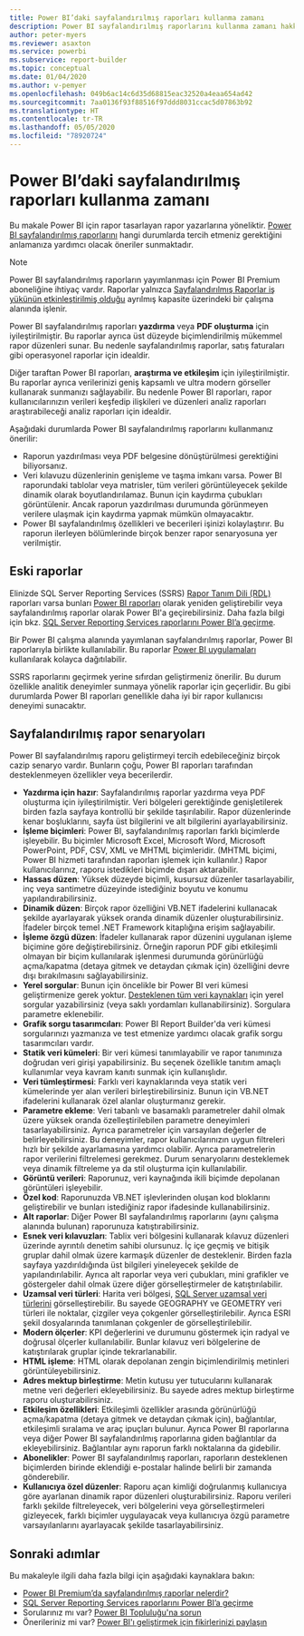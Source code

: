 ```yaml
---
title: Power BI’daki sayfalandırılmış raporları kullanma zamanı
description: Power BI sayfalandırılmış raporlarını kullanma zamanı hakkında kılavuz.
author: peter-myers
ms.reviewer: asaxton
ms.service: powerbi
ms.subservice: report-builder
ms.topic: conceptual
ms.date: 01/04/2020
ms.author: v-pemyer
ms.openlocfilehash: 049b6ac14c6d35d68815eac32520a4eaa654ad42
ms.sourcegitcommit: 7aa0136f93f88516f97ddd8031ccac5d07863b92
ms.translationtype: HT
ms.contentlocale: tr-TR
ms.lasthandoff: 05/05/2020
ms.locfileid: "78920724"
---
```

# <a name="when-to-use-paginated-reports-in-power-bi"></a>Power BI’daki sayfalandırılmış raporları kullanma zamanı

Bu makale Power BI için rapor tasarlayan rapor yazarlarına yöneliktir. [Power BI sayfalandırılmış raporlarını](../paginated-reports/paginated-reports-report-builder-power-bi.md) hangi durumlarda tercih etmeniz gerektiğini anlamanıza yardımcı olacak öneriler sunmaktadır.

> [!NOTE]
> Power BI sayfalandırılmış raporların yayımlanması için Power BI Premium aboneliğine ihtiyaç vardır. Raporlar yalnızca [Sayfalandırılmış Raporlar iş yükünün etkinleştirilmiş olduğu](../service-admin-premium-workloads.md#paginated-reports) ayrılmış kapasite üzerindeki bir çalışma alanında işlenir.

Power BI sayfalandırılmış raporları **yazdırma** veya **PDF oluşturma** için iyileştirilmiştir. Bu raporlar ayrıca üst düzeyde biçimlendirilmiş mükemmel rapor düzenleri sunar. Bu nedenle sayfalandırılmış raporlar, satış faturaları gibi operasyonel raporlar için idealdir.

Diğer taraftan Power BI raporları, **araştırma ve etkileşim** için iyileştirilmiştir. Bu raporlar ayrıca verilerinizi geniş kapsamlı ve ultra modern görseller kullanarak sunmanızı sağlayabilir. Bu nedenle Power BI raporları, rapor kullanıcılarınızın verileri keşfedip ilişkileri ve düzenleri analiz raporları araştırabileceği analiz raporları için idealdir.

Aşağıdaki durumlarda Power BI sayfalandırılmış raporlarını kullanmanız önerilir:

- Raporun yazdırılması veya PDF belgesine dönüştürülmesi gerektiğini biliyorsanız.
- Veri kılavuzu düzenlerinin genişleme ve taşma imkanı varsa. Power BI raporundaki tablolar veya matrisler, tüm verileri görüntüleyecek şekilde dinamik olarak boyutlandırılamaz. Bunun için kaydırma çubukları görüntülenir. Ancak raporun yazdırılması durumunda görünmeyen verilere ulaşmak için kaydırma yapmak mümkün olmayacaktır.
- Power BI sayfalandırılmış özellikleri ve becerileri işinizi kolaylaştırır. Bu raporun ilerleyen bölümlerinde birçok benzer rapor senaryosuna yer verilmiştir.

## <a name="legacy-reports"></a>Eski raporlar

Elinizde SQL Server Reporting Services (SSRS) [Rapor Tanım Dili (RDL)](/sql/reporting-services/reports/report-definition-language-ssrs) raporları varsa bunları [Power BI raporları](../consumer/end-user-reports.md) olarak yeniden geliştirebilir veya sayfalandırılmış raporlar olarak Power BI'a geçirebilirsiniz. Daha fazla bilgi için bkz. [SQL Server Reporting Services raporlarını Power BI’a geçirme](migrate-ssrs-reports-to-power-bi.md).

Bir Power BI çalışma alanında yayımlanan sayfalandırılmış raporlar, Power BI raporlarıyla birlikte kullanılabilir. Bu raporlar [Power BI uygulamaları](../service-create-distribute-apps.md) kullanılarak kolayca dağıtılabilir.

SSRS raporlarını geçirmek yerine sıfırdan geliştirmeniz önerilir. Bu durum özellikle analitik deneyimler sunmaya yönelik raporlar için geçerlidir. Bu gibi durumlarda Power BI raporları genellikle daha iyi bir rapor kullanıcısı deneyimi sunacaktır.

## <a name="paginated-report-scenarios"></a>Sayfalandırılmış rapor senaryoları

Power BI sayfalandırılmış raporu geliştirmeyi tercih edebileceğiniz birçok cazip senaryo vardır. Bunların çoğu, Power BI raporları tarafından desteklenmeyen özellikler veya becerilerdir.

- **Yazdırma için hazır**: Sayfalandırılmış raporlar yazdırma veya PDF oluşturma için iyileştirilmiştir. Veri bölgeleri gerektiğinde genişletilerek birden fazla sayfaya kontrollü bir şekilde taşırılabilir. Rapor düzenlerinde kenar boşluklarını, sayfa üst bilgilerini ve alt bilgilerini ayarlayabilirsiniz.
- **İşleme biçimleri**: Power BI, sayfalandırılmış raporları farklı biçimlerde işleyebilir. Bu biçimler Microsoft Excel, Microsoft Word, Microsoft PowerPoint, PDF, CSV, XML ve MHTML biçimleridir. (MHTML biçimi, Power BI hizmeti tarafından raporları işlemek için kullanılır.) Rapor kullanıcılarınız, raporu istedikleri biçimde dışarı aktarabilir.
- **Hassas düzen**: Yüksek düzeyde biçimli, kusursuz düzenler tasarlayabilir, inç veya santimetre düzeyinde istediğiniz boyutu ve konumu yapılandırabilirsiniz.
- **Dinamik düzen**: Birçok rapor özelliğini VB.NET ifadelerini kullanacak şekilde ayarlayarak yüksek oranda dinamik düzenler oluşturabilirsiniz. İfadeler birçok temel .NET Framework kitaplığına erişim sağlayabilir.
- **İşleme özgü düzen**: İfadeler kullanarak rapor düzenini uygulanan işleme biçimine göre değiştirebilirsiniz. Örneğin raporun PDF gibi etkileşimli olmayan bir biçim kullanılarak işlenmesi durumunda görünürlüğü açma/kapatma (detaya gitmek ve detaydan çıkmak için) özelliğini devre dışı bırakılmasını sağlayabilirsiniz.
- **Yerel sorgular**: Bunun için öncelikle bir Power BI veri kümesi geliştirmenize gerek yoktur. [Desteklenen tüm veri kaynakları](../paginated-reports/paginated-reports-data-sources.md) için yerel sorgular yazabilirsiniz (veya saklı yordamları kullanabilirsiniz). Sorgulara parametre eklenebilir.
- **Grafik sorgu tasarımcıları**: Power BI Report Builder'da veri kümesi sorgularınızı yazmanıza ve test etmenize yardımcı olacak grafik sorgu tasarımcıları vardır.
- **Statik veri kümeleri**: Bir veri kümesi tanımlayabilir ve rapor tanımınıza doğrudan veri girişi yapabilirsiniz. Bu seçenek özellikle tanıtım amaçlı kullanımlar veya kavram kanıtı sunmak için kullanışlıdır.
- **Veri tümleştirmesi**: Farklı veri kaynaklarında veya statik veri kümelerinde yer alan verileri birleştirebilirsiniz. Bunun için VB.NET ifadelerini kullanarak özel alanlar oluşturmanız gerekir.
- **Parametre ekleme**: Veri tabanlı ve basamaklı parametreler dahil olmak üzere yüksek oranda özelleştirilebilen parametre deneyimleri tasarlayabilirsiniz. Ayrıca parametreler için varsayılan değerler de belirleyebilirsiniz. Bu deneyimler, rapor kullanıcılarınızın uygun filtreleri hızlı bir şekilde ayarlamasına yardımcı olabilir. Ayrıca parametrelerin rapor verilerini filtrelemesi gerekmez. Durum senaryolarını desteklemek veya dinamik filtreleme ya da stil oluşturma için kullanılabilir.
- **Görüntü verileri**: Raporunuz, veri kaynağında ikili biçimde depolanan görüntüleri işleyebilir.
- **Özel kod**: Raporunuzda VB.NET işlevlerinden oluşan kod bloklarını geliştirebilir ve bunları istediğiniz rapor ifadesinde kullanabilirsiniz.
- **Alt raporlar**: Diğer Power BI sayfalandırılmış raporlarını (aynı çalışma alanında bulunan) raporunuza katıştırabilirsiniz.
- **Esnek veri kılavuzları**: Tablix veri bölgesini kullanarak kılavuz düzenleri üzerinde ayrıntılı denetim sahibi olursunuz. İç içe geçmiş ve bitişik gruplar dahil olmak üzere karmaşık düzenler de desteklenir. Birden fazla sayfaya yazdırıldığında üst bilgileri yineleyecek şekilde de yapılandırılabilir. Ayrıca alt raporlar veya veri çubukları, mini grafikler ve göstergeler dahil olmak üzere diğer görselleştirmeler de katıştırılabilir.
- **Uzamsal veri türleri**: Harita veri bölgesi, [SQL Server uzamsal veri türlerini](/sql/relational-databases/spatial/spatial-data-sql-server) görselleştirebilir. Bu sayede GEOGRAPHY ve GEOMETRY veri türleri ile noktalar, çizgiler veya çokgenler görselleştirilebilir. Ayrıca ESRI şekil dosyalarında tanımlanan çokgenler de görselleştirilebilir.
- **Modern ölçerler**: KPI değerlerini ve durumunu göstermek için radyal ve doğrusal ölçerler kullanılabilir. Bunlar kılavuz veri bölgelerine de katıştırılarak gruplar içinde tekrarlanabilir.
- **HTML işleme**: HTML olarak depolanan zengin biçimlendirilmiş metinleri görüntüleyebilirsiniz.
- **Adres mektup birleştirme**: Metin kutusu yer tutucularını kullanarak metne veri değerleri ekleyebilirsiniz. Bu sayede adres mektup birleştirme raporu oluşturabilirsiniz.
- **Etkileşim özellikleri**: Etkileşimli özellikler arasında görünürlüğü açma/kapatma (detaya gitmek ve detaydan çıkmak için), bağlantılar, etkileşimli sıralama ve araç ipuçları bulunur. Ayrıca Power BI raporlarına veya diğer Power BI sayfalandırılmış raporlarına giden bağlantılar da ekleyebilirsiniz. Bağlantılar aynı raporun farklı noktalarına da gidebilir.
- **Abonelikler**: Power BI sayfalandırılmış raporları, raporların desteklenen biçimlerden birinde eklendiği e-postalar halinde belirli bir zamanda gönderebilir.
- **Kullanıcıya özel düzenler**: Raporu açan kimliği doğrulanmış kullanıcıya göre ayarlanan dinamik rapor düzenleri oluşturabilirsiniz. Raporu verileri farklı şekilde filtreleyecek, veri bölgelerini veya görselleştirmeleri gizleyecek, farklı biçimler uygulayacak veya kullanıcıya özgü parametre varsayılanlarını ayarlayacak şekilde tasarlayabilirsiniz.

## <a name="next-steps"></a>Sonraki adımlar

Bu makaleyle ilgili daha fazla bilgi için aşağıdaki kaynaklara bakın:

- [Power BI Premium’da sayfalandırılmış raporlar nelerdir?](../paginated-reports/paginated-reports-report-builder-power-bi.md)
- [SQL Server Reporting Services raporlarını Power BI’a geçirme](migrate-ssrs-reports-to-power-bi.md)
- Sorularınız mı var? [Power BI Topluluğu'na sorun](https://community.powerbi.com/)
- Önerileriniz mi var? [Power BI'ı geliştirmek için fikirlerinizi paylaşın](https://ideas.powerbi.com/)
